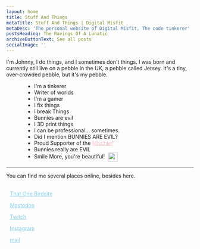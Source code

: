 ```yaml
---
layout: home
title: Stuff And Things
metaTitle: Stuff And Things | Digital Misfit
metaDesc: 'The personal website of Digital Misfit, The code tinkerer'
postsHeading: The Ravings Of A Lunatic
archiveButtonText: See all posts
socialImage: ''
---
```

I'm Johnny, I do things, and I sometimes don't things. I was born and currently still live on a pebble in the UK, a pebble called Jersey. It's a tiny, over-crowded pebble, but it's my pebble.<ul style="padding-left:75px;">

<li>I'm a tinkerer</li>

<li>Writer of worlds</li>

<li>I'm a gamer</li>

<li>I fix things</li>

<li>I break Things</li>

<li>Bunnies are evil</li>

<li>I 3D print things</li>

<li>I can be professional... sometimes.</li>

<li>Did I mention BUNNIES ARE EVIL?</li>

<li>Proud Supporter of the <a href="https://www.youtube.com/channel/UCU3gwpclVZSYofj616OQKLQ/" style="color: pink;">Mischief</a></li>

<li>Bunnies really are EVIL</li>

<li>Smile More, you're beautiful! <img src="/images/smile.png" height="25" style="padding-left:5px; vertical-align:middle; "></li>

</ul>

<hr/>

<!-- Curse ya mad god, may you become cheese eternally gnawed on by skeevers!. -->

You can find me several places online, besides here.<br>

<br><i class="fab fa-twitter-square" style="padding-right: 10px; color: #666666;"></i><a href="https://twitter.com/DigitalxMisfit/" style="color: skyblue;">That One Birdsite</a><br>

<i class="fab fa-mastodon" style="padding-right: 10px; color: #666666;"></i><a href="https://mastodon.technology/@DigitalMisfit" style="color: skyblue;">Mastodon</a><br>

<i class="fab fa-twitch" style="padding-right: 10px; color: #666666;"></i><a href="https://twitch.tv/officialdigitalmisfit" style="color: skyblue;">Twitch</a><br>

<i class="fab fa-instagram" style="padding-right: 10px; color: #666666;"></i><a href="https://www.instagram.com/the.digital.misfit/" style="color: skyblue;">Instagram</a> <br>

<i class="fas fa-at" style="padding-right: 10px; color: #666666;"></i><a href="mailto:johnny@digitalmisfit.uk" style="color: skyblue;" rel="me">mail</a><br>
